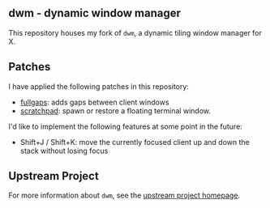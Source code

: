 dwm - dynamic window manager
----------------------------
This repository houses my fork of `dwm`, a dynamic tiling window manager for X.

Patches
-------
I have applied the following patches in this repository:

- [fullgaps](https://dwm.suckless.org/patches/fullgaps): adds gaps between client windows
- [scratchpad](https://dwm.suckless.org/patches/scratchpad): spawn or restore a floating terminal
  window.

I'd like to implement the following features at some point in the future:
- Shift+J / Shift+K: move the currently focused client up and down the stack without losing focus

Upstream Project
----------------
For more information about `dwm`, see the [upstream project homepage](https://dwm.suckless.org).
